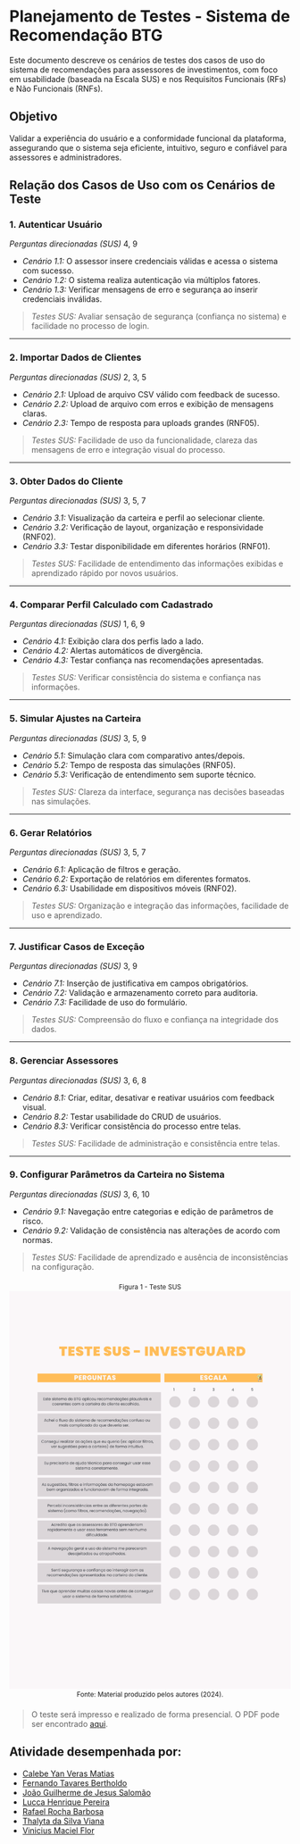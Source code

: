 # Planejamento de Testes - Sistema de Recomendação BTG

Este documento descreve os cenários de testes dos casos de uso do sistema de recomendações para assessores de investimentos, com foco em usabilidade (baseada na Escala SUS) e nos Requisitos Funcionais (RFs) e Não Funcionais (RNFs).

## Objetivo

Validar a experiência do usuário e a conformidade funcional da plataforma, assegurando que o sistema seja eficiente, intuitivo, seguro e confiável para assessores e administradores.


## Relação dos Casos de Uso com os Cenários de Teste

### 1. Autenticar Usuário
 
*Perguntas direcionadas (SUS)* 4, 9

- *Cenário 1.1:* O assessor insere credenciais válidas e acessa o sistema com sucesso.
- *Cenário 1.2:* O sistema realiza autenticação via múltiplos fatores.
- *Cenário 1.3:* Verificar mensagens de erro e segurança ao inserir credenciais inválidas.

> *Testes SUS:* Avaliar sensação de segurança (confiança no sistema) e facilidade no processo de login.

---

### 2. Importar Dados de Clientes
 
*Perguntas direcionadas (SUS)* 2, 3, 5

- *Cenário 2.1:* Upload de arquivo CSV válido com feedback de sucesso.
- *Cenário 2.2:* Upload de arquivo com erros e exibição de mensagens claras.
- *Cenário 2.3:* Tempo de resposta para uploads grandes (RNF05).

> *Testes SUS:* Facilidade de uso da funcionalidade, clareza das mensagens de erro e integração visual do processo.

---

### 3. Obter Dados do Cliente
 
*Perguntas direcionadas (SUS)* 3, 5, 7

- *Cenário 3.1:* Visualização da carteira e perfil ao selecionar cliente.
- *Cenário 3.2:* Verificação de layout, organização e responsividade (RNF02).
- *Cenário 3.3:* Testar disponibilidade em diferentes horários (RNF01).

> *Testes SUS:* Facilidade de entendimento das informações exibidas e aprendizado rápido por novos usuários.

---

### 4. Comparar Perfil Calculado com Cadastrado
 
*Perguntas direcionadas (SUS)* 1, 6, 9

- *Cenário 4.1:* Exibição clara dos perfis lado a lado.
- *Cenário 4.2:* Alertas automáticos de divergência.
- *Cenário 4.3:* Testar confiança nas recomendações apresentadas.

> *Testes SUS:* Verificar consistência do sistema e confiança nas informações.

---

### 5. Simular Ajustes na Carteira
 
*Perguntas direcionadas (SUS)* 3, 5, 9

- *Cenário 5.1:* Simulação clara com comparativo antes/depois.
- *Cenário 5.2:* Tempo de resposta das simulações (RNF05).
- *Cenário 5.3:* Verificação de entendimento sem suporte técnico.

> *Testes SUS:* Clareza da interface, segurança nas decisões baseadas nas simulações.

---

### 6. Gerar Relatórios
 
*Perguntas direcionadas (SUS)* 3, 5, 7

- *Cenário 6.1:* Aplicação de filtros e geração.
- *Cenário 6.2:* Exportação de relatórios em diferentes formatos.
- *Cenário 6.3:* Usabilidade em dispositivos móveis (RNF02).

> *Testes SUS:* Organização e integração das informações, facilidade de uso e aprendizado.

---

### 7. Justificar Casos de Exceção
 
*Perguntas direcionadas (SUS)* 3, 9

- *Cenário 7.1:* Inserção de justificativa em campos obrigatórios.
- *Cenário 7.2:* Validação e armazenamento correto para auditoria.
- *Cenário 7.3:* Facilidade de uso do formulário.

> *Testes SUS:* Compreensão do fluxo e confiança na integridade dos dados.

---

### 8. Gerenciar Assessores

*Perguntas direcionadas (SUS)* 3, 6, 8

- *Cenário 8.1:* Criar, editar, desativar e reativar usuários com feedback visual.
- *Cenário 8.2:* Testar usabilidade do CRUD de usuários.
- *Cenário 8.3:* Verificar consistência do processo entre telas.

> *Testes SUS:* Facilidade de administração e consistência entre telas.

---

### 9. Configurar Parâmetros da Carteira no Sistema

*Perguntas direcionadas (SUS)* 3, 6, 10

- *Cenário 9.1:* Navegação entre categorias e edição de parâmetros de risco.
- *Cenário 9.2:* Validação de consistência nas alterações de acordo com normas.

> *Testes SUS:* Facilidade de aprendizado e ausência de inconsistências na configuração.

<div align="center">
<sub>Figura 1 - Teste SUS</sub> <br>
<img src="img/PonderadaUX.png" alt="Espaçamento">
<sup>Fonte: Material produzido pelos autores (2024).</sup>
</div>

> O teste será impresso e realizado de forma presencial. O PDF pode ser encontrado [aqui](./img/Ponderada%20UX.pdf).

## Atividade desempenhada por:

- <a href="http://www.linkedin.com/in/calebe-matias">Calebe Yan Veras Matias</a>
- <a href="https://www.linkedin.com/in/fernandobertholdo/">Fernando Tavares Bertholdo</a>
- <a href="https://www.linkedin.com/in/joao-guilherme-salomao/">João Guilherme de Jesus Salomão</a>
- <a href="https://www.linkedin.com/in/lucca-henrique-pereira/">Lucca Henrique Pereira</a>
- <a href="https://www.linkedin.com/in/rafael-barbosa-b4386b293/">Rafael Rocha Barbosa</a>
- <a href="https://www.linkedin.com/in/thalyta-viana/">Thalyta da Silva Viana</a>
- <a href="https://www.linkedin.com/in/vinicius-maciel-flor/">Vinicius Maciel Flor</a>
